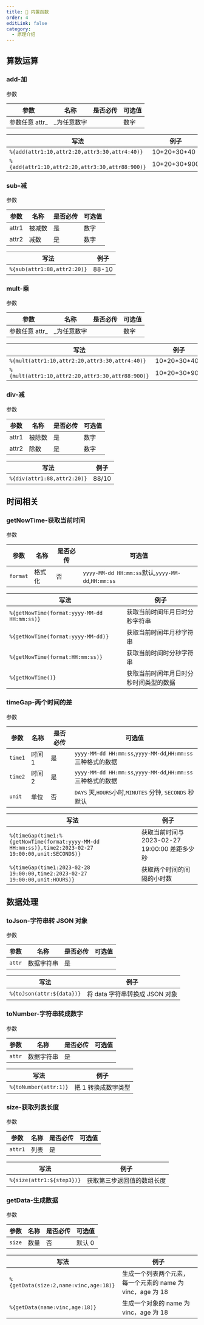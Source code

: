 ```yaml
---
title: 🎱 内置函数
order: 4
editLink: false
category:
  - 原理介绍
---
```


## 算数运算

### add-加

参数

| 参数            | 名称         | 是否必传 | 可选值 |
| --------------- | ------------ | -------- | ------ |
| 参数任意 attr\_ | \_为任意数字 |          | 数字   |

| 写法                                            | 例子            |
| ----------------------------------------------- | --------------- |
| `%{add(attr1:10,attr2:20,attr3:30,attr4:40)}`   | 10\+20\+30\+40  |
| `%{add(attr1:10,attr2:20,attr3:30,attr88:900)}` | 10\+20\+30\+900 |

### sub-减

参数

| 参数  | 名称   | 是否必传 | 可选值 |
| ----- | ------ | -------- | ------ |
| attr1 | 被减数 | 是       | 数字   |
| attr2 | 减数   | 是       | 数字   |

| 写法                        | 例子   |
| --------------------------- | ------ |
| `%{sub(attr1:88,attr2:20)}` | 88\-10 |

### mult-乘

参数

| 参数            | 名称         | 是否必传 | 可选值 |
| --------------- | ------------ | -------- | ------ |
| 参数任意 attr\_ | \_为任意数字 |          | 数字   |

| 写法                                             | 例子            |
| ------------------------------------------------ | --------------- |
| `%{mult(attr1:10,attr2:20,attr3:30,attr4:40)}`   | 10\*20\*30\*40  |
| `%{mult(attr1:10,attr2:20,attr3:30,attr88:900)}` | 10\*20\*30\*900 |

### div-减

参数

| 参数  | 名称   | 是否必传 | 可选值 |
| ----- | ------ | -------- | ------ |
| attr1 | 被除数 | 是       | 数字   |
| attr2 | 除数   | 是       | 数字   |

| 写法                        | 例子  |
| --------------------------- | ----- |
| `%{div(attr1:88,attr2:20)}` | 88/10 |

## 时间相关

<a name="getNowTime"></a>

### getNowTime-获取当前时间

参数

| 参数     | 名称   | 是否必传 | 可选值                                            |
| -------- | ------ | -------- | ------------------------------------------------- |
| `format` | 格式化 | 否       | `yyyy-MM-dd HH:mm:ss`默认,`yyyy-MM-dd`,`HH:mm:ss` |

| 写法                                        | 例子                                   |
| ------------------------------------------- | -------------------------------------- |
| `%{getNowTime(format:yyyy-MM-dd HH:mm:ss)}` | 获取当前时间年月日时分秒字符串         |
| `%{getNowTime(format:yyyy-MM-dd)}`          | 获取当前时间年月秒字符串               |
| `%{getNowTime(format:HH:mm:ss)}`            | 获取当前时间时分秒字符串               |
| `%{getNowTime()}`                           | 获取当前时间年月日时分秒时间类型的数据 |

<a name="timeGap"></a>

### timeGap-两个时间的差

参数

| 参数    | 名称   | 是否必传 | 可选值                                                       |
| ------- | ------ | -------- | ------------------------------------------------------------ |
| `time1` | 时间 1 | 是       | `yyyy-MM-dd HH:mm:ss`,`yyyy-MM-dd`,`HH:mm:ss` 三种格式的数据 |
| `time2` | 时间 2 | 是       | `yyyy-MM-dd HH:mm:ss`,`yyyy-MM-dd`,`HH:mm:ss`三种格式的数据  |
| `unit`  | 单位   | 否       | `DAYS` 天,`HOURS`小时,`MINUTES` 分钟, `SECONDS` 秒默认       |

| 写法                                                                                                 | 例子                                          |
| ---------------------------------------------------------------------------------------------------- | --------------------------------------------- |
| `%{timeGap(time1:%{getNowTime(format:yyyy-MM-dd HH:mm:ss)},time2:2023-02-27 19:00:00,unit:SECONDS)}` | 获取当前时间与 2023-02-27 19:00:00 差距多少秒 |
| `%{timeGap(time1:2023-02-28 19:00:00,time2:2023-02-27 19:00:00,unit:HOURS)}`                         | 获取两个时间的间隔的小时数                    |

## 数据处理

### toJson-字符串转 JSON 对象

参数

| 参数   | 名称       | 是否必传 | 可选值 |
| ------ | ---------- | -------- | ------ |
| `attr` | 数据字符串 | 是       |        |

| 写法                      | 例子                           |
| ------------------------- | ------------------------------ |
| `%{toJson(attr:${data})}` | 将 data 字符串转换成 JSON 对象 |

### toNumber-字符串转成数字

参数

| 参数   | 名称       | 是否必传 | 可选值 |
| ------ | ---------- | -------- | ------ |
| `attr` | 数据字符串 | 是       |        |

| 写法                  | 例子                |
| --------------------- | ------------------- |
| `%{toNumber(attr:1)}` | 把 1 转换成数字类型 |

### size-获取列表长度

参数

| 参数    | 名称 | 是否必传 | 可选值 |
| ------- | ---- | -------- | ------ |
| `attr1` | 列表 | 是       |        |

| 写法                      | 例子                       |
| ------------------------- | -------------------------- |
| `%{size(attr1:${step3})}` | 获取第三步返回值的数组长度 |

### getData-生成数据

参数

| 参数   | 名称 | 是否必传 | 可选值 |
| ------ | ---- | -------- | ------ |
| `size` | 数量 | 否       | 默认 0 |

| 写法                                  | 例子                                                       |
| ------------------------------------- | ---------------------------------------------------------- |
| `%{getData(size:2,name:vinc,age:18)}` | 生成一个列表两个元素，每一个元素的 name 为 vinc，age 为 18 |
| `%{getData(name:vinc,age:18)}`        | 生成一个对象的 name 为 vinc，age 为 18                     |
